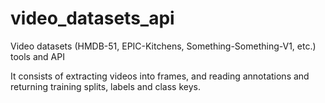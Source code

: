 # video_datasets_api
Video datasets (HMDB-51, EPIC-Kitchens, Something-Something-V1, etc.) tools and API

It consists of extracting videos into frames, and reading annotations and returning training splits, labels and class keys.
